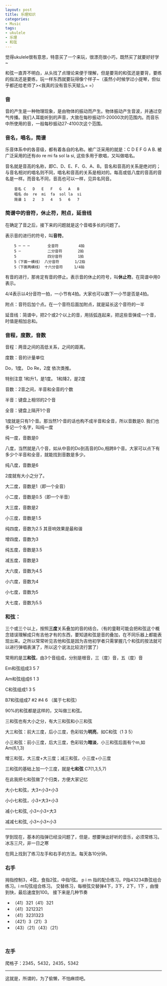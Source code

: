 ```yaml
---
layout: post
title: 乐理知识
categories:
- Music
tags:
- ukulele
- 乐理
- 和弦
---
```


觉得ukulele很有意思，特意买了一个来玩，很漂亮很小巧，既然买了就要好好学~

和弦一直弄不明白，从头找了点理论来便于理解，但是要背的和弦还是要背，要练的指法还是要练，玩一样东西就要玩得像个样子~（虽然小时候学过小提琴，但似乎都还给老师了\>\<我真的没有音乐天赋么= =）

### 音
音的产生是一种物理现象，是由物体的振动而产生。物体振动产生音波，并通过空气传播。我们人耳能听到的声音，大致在每秒振动11-20000次的范围内。而音乐中所使用的音，一般每秒振动27-4100次这个范围。

### 音名，唱名，简谱
乐音体系中的各音级，都有着各自的名称。被广泛采用的就是：C D E F G A B. 被广泛采用的还有do re mi fa sol la si, 这些多用于歌唱，又叫做唱名。

音名就是音高的名称，即C、D、E、F、G、A、B。音名和音高的关系是绝对的；与音名相对的唱名则不同，唱名和音高的关系是相对的。每高或低八度的音高的音名是一样。而音名不同，音高也可以一样，见异名同音。

	    音名 C   D   E   F   G   A   B
	    唱名 do  re  mi  fa  sol la  si
	    简谱 1   2   3   4   5   6   7

### 简谱中的音符，休止符，附点，延音线
在确定了音之后，接下来的问题就是这个音唱多长的问题了。

表示音的进行的符号，叫**音符**。

	    5 ─ ─ ─        全音符         4拍
	    5 ─            二分音符       2拍
	    5              四分音符       1拍
	    5（下面一横线） 八分音符       1/2拍
	    5（下面两横线） 十六分音符     1/4拍

有音的进行，那肯定有音的停止。表示音的休止的符号，叫**休止符**。在简谱中用0表示。

4/4表示以4分音符一拍，一小节有4拍。大家也可以数下一小节是否是4拍。

附点：音符后加个点。在一个音符后面加附点，就是延长这个音符的一半

延音线：简谱中，把2个或2个以上的音，用括弧连起来，把这些音弹成一个音，时值是相加总和。

### 音程，度数，音数
音程：两音之间的高低关系，之间的距离。

度数：音的计量单位

Do，1度。 Do Re，2度 依次类推。

特别注意 1和升1，是1度。 1和降2，是2度

音数：2音之间，半音和全音的个数

半音：键盘上相邻的2个音

全音：键盘上隔开1个音

1度就是只有1个音。那当然1个音的话也构不成半音和全音，所以音数是0. 我们也多记一个名字，叫纯一度

纯一度，音数是0

八度，当然就是八个音，如从中音的Do到高音的Do,相跨8个音。大家可以点下有多少个半音和全音，就能找到音数是多少。

纯八度，音数是6

2度就有大小之分了。

大二度，音数是1（即一个全音）

小二度，音数是0.5（即一个半音）

大三度，音数是2

小三度，音数是1.5

纯四度，音数为2.5 其音响效果是最和谐

增四度，音数为3

纯五度，音数是3.5

减五度，音数是3

大六度，音数为4.5

小六度，音数为4

小七度，音数为5

大七度，音数为5.5

### 和弦：
三个或三个以上，按照**三度**关系叠加的音的结合。（有的童鞋可能会把和弦这个概念错误理解成只有吉他才有的东西，要知道和弦是音的叠加，在不同乐器上都能表现出来。之所以常常听见吉他和弦是因为吉他初学者只需掌握几个和弦的按法就可以进行弹唱表演了，所以这个说法比较流行罢了）

常用的是**三和弦**，由3个音组成，分别是根音，三（度）音，五（度）音

Em和弦组成3 5 7

Am和弦组成6 1 3

C和弦组成1 3 5

B7和弦组成7 #2 #4 6 （属于七和弦）

90%的和弦都是这样的，又叫做三和弦。

三和弦也有大小之分，有大三和弦和小三和弦

大三和弦：前大三度，后小三度，色彩较为**明亮**，如C和弦（1 3 5）

小三和弦：前小三度，后大三度，色彩较为**暗淡**，小三和弦后面有个m,如Am(6,1,3)

增三和弦，大三度+大三度；减三和弦，小三度+小三度

三和弦的基础上加一个三度，就是**七和弦** C7(1,3,5,7)

在此我把七和弦做了个归类，方便大家记忆

大小七和弦，大3+小3+小3

小小七和弦，小3+大3+小3

减小七和弦, 小3+小3+大3

减减七和弦, 小3+小3+小3

---

学到现在，基本的指弹已经没问题了，但是，想要弹出好听的音乐，必须常练习。冰冻三尺，非一日之寒

在网上找到了练习左手和右手的方法。每天各10分钟。

### 右手
拇指控制3，4弦，食指2弦，中指1弦。
p i m  指的配合练习。P指43234靠弦组合练习。i m勾弦组合练习。
交替练习，每根弦交替弹4下，3下，2下，1下 ，由慢到快，最后速度到100。
接下来是几种节奏

- （41）321（41）321
- （41）3212321
- （41）3231323
- （421）3（21）3
- （43）（21）（43）（21）

<br >

### 左手
爬格子：2345，5432，2435，5342

---

这就是，所谓的，为了偷懒，不怕麻烦吧。



